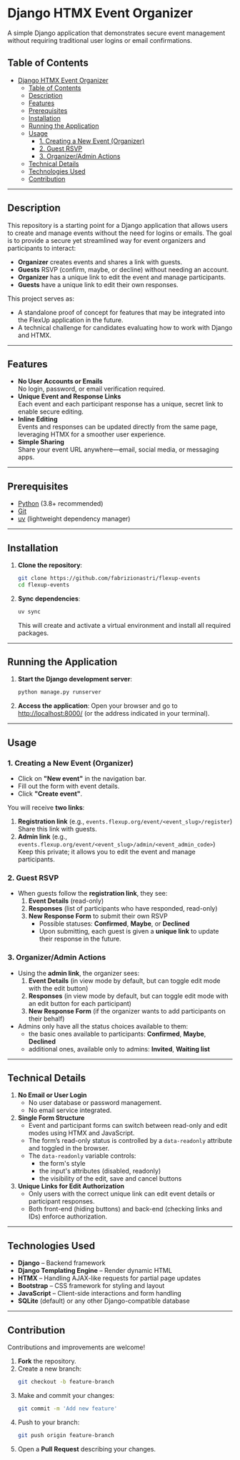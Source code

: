 # Django HTMX Event Organizer

A simple Django application that demonstrates secure event management without requiring traditional user logins or email confirmations.  

## Table of Contents
- [Django HTMX Event Organizer](#django-htmx-event-organizer)
  - [Table of Contents](#table-of-contents)
  - [Description](#description)
  - [Features](#features)
  - [Prerequisites](#prerequisites)
  - [Installation](#installation)
  - [Running the Application](#running-the-application)
  - [Usage](#usage)
    - [1. Creating a New Event (Organizer)](#1-creating-a-new-event-organizer)
    - [2. Guest RSVP](#2-guest-rsvp)
    - [3. Organizer/Admin Actions](#3-organizeradmin-actions)
  - [Technical Details](#technical-details)
  - [Technologies Used](#technologies-used)
  - [Contribution](#contribution)

---

## Description
This repository is a starting point for a Django application that allows users to create and manage events without the need for logins or emails. The goal is to provide a secure yet streamlined way for event organizers and participants to interact:

- **Organizer** creates events and shares a link with guests.
- **Guests** RSVP (confirm, maybe, or decline) without needing an account.
- **Organizer** has a unique link to edit the event and manage participants.
- **Guests** have a unique link to edit their own responses.

This project serves as:
- A standalone proof of concept for features that may be integrated into the FlexUp application in the future.
- A technical challenge for candidates evaluating how to work with Django and HTMX.

---

## Features
- **No User Accounts or Emails**  
  No login, password, or email verification required.
- **Unique Event and Response Links**  
  Each event and each participant response has a unique, secret link to enable secure editing.
- **Inline Editing**  
  Events and responses can be updated directly from the same page, leveraging HTMX for a smoother user experience.
- **Simple Sharing**  
  Share your event URL anywhere—email, social media, or messaging apps.
  
---

## Prerequisites
- [Python](https://www.python.org/downloads/) (3.8+ recommended)
- [Git](https://git-scm.com/book/en/v2/Getting-Started-Installing-Git)
- [uv](https://docs.astral.sh/uv/) (lightweight dependency manager)

---

## Installation
1. **Clone the repository**:
   ```bash
   git clone https://github.com/fabrizionastri/flexup-events
   cd flexup-events
   ```
2. **Sync dependencies**:
   ```bash
   uv sync
   ```
   This will create and activate a virtual environment and install all required packages.

---

## Running the Application
1. **Start the Django development server**:
   ```bash
   python manage.py runserver
   ```
2. **Access the application**:
   Open your browser and go to [http://localhost:8000/](http://localhost:8000/) (or the address indicated in your terminal).

---

## Usage
### 1. Creating a New Event (Organizer)
- Click on **"New event"** in the navigation bar.
- Fill out the form with event details.
- Click **"Create event"**.

You will receive **two links**:
1. **Registration link** (e.g., `events.flexup.org/event/<event_slug>/register`)  
   Share this link with guests.
2. **Admin link** (e.g., `events.flexup.org/event/<event_slug>/admin/<event_admin_code>`)  
   Keep this private; it allows you to edit the event and manage participants.

### 2. Guest RSVP
- When guests follow the **registration link**, they see:
  1. **Event Details** (read-only)
  2. **Responses** (list of participants who have responded, read-only)
  3. **New Response Form** to submit their own RSVP  
     - Possible statuses: **Confirmed**, **Maybe**, or **Declined**  
     - Upon submitting, each guest is given a **unique link** to update their response in the future.

### 3. Organizer/Admin Actions
- Using the **admin link**, the organizer sees:
  1. **Event Details** (in view mode by default, but can toggle edit mode with the edit button)
  2. **Responses** (in view mode by default, but can toggle edit mode with an edit button for each participant)
  3. **New Response Form** (if the organizer wants to add participants on their behalf)  
- Admins only have all the status choices available to them: 
  - the basic ones available to participants: **Confirmed**, **Maybe**, **Declined**
  - additional ones, available only to admins: **Invited**, **Waiting list**

---

## Technical Details
1. **No Email or User Login**  
   - No user database or password management.
   - No email service integrated.
2. **Single Form Structure**  
   - Event and participant forms can switch between read-only and edit modes using HTMX and JavaScript.
   - The form’s read-only status is controlled by a `data-readonly` attribute and toggled in the browser.
   - The `data-readonly` variable controls:
     - the form's style
     - the input's attributes (disabled, readonly)
     - the visibility of the edit, save and cancel buttons
3. **Unique Links for Edit Authorization**  
   - Only users with the correct unique link can edit event details or participant responses.
   - Both front-end (hiding buttons) and back-end (checking links and IDs) enforce authorization.

---

## Technologies Used
- **Django** – Backend framework  
- **Django Templating Engine** – Render dynamic HTML  
- **HTMX** – Handling AJAX-like requests for partial page updates  
- **Bootstrap** – CSS framework for styling and layout  
- **JavaScript** – Client-side interactions and form handling  
- **SQLite** (default) or any other Django-compatible database  

---

## Contribution
Contributions and improvements are welcome!  
1. **Fork** the repository.  
2. Create a new branch:  
   ```bash
   git checkout -b feature-branch
   ```
3. Make and commit your changes:  
   ```bash
   git commit -m 'Add new feature'
   ```
4. Push to your branch:  
   ```bash
   git push origin feature-branch
   ```
5. Open a **Pull Request** describing your changes.
